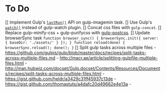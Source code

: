 # To Do

[] Implement Gulp's [`lastRun()`](https://gulpjs.com/docs/en/api/lastrun) API on gulp-imagemin task.
[] Use Gulp's  [`watch()`](https://gulpjs.com/docs/en/api/watch) instead of gulp-watch plugin.
[] Concat css files with `gulp-concat`.
[] Replace gulp-minify-css + gulp-purifycss with [gulp-postcss](https://github.com/postcss/gulp-postcss).
[] Update browserSync task
	``
	function browser_sync() {
    browserSync.init({
        server: {
            baseDir: './assets/'
        }
    });
	}
	function reload(done) {
	    browserSync.reload();
	    done();
	}
``
[] Split gulp tasks across multiple files
	- https://github.com/gulpjs/gulp/blob/master/docs/recipes/split-tasks-across-multiple-files.md
	- http://macr.ae/article/splitting-gulpfile-multiple-files.html
	- http://man.hubwiz.com/docset/Gulp.docset/Contents/Resources/Documents/recipes/split-tasks-across-multiple-files.html
	- https://gist.github.com/heldr/a3429c31ff45937c13de
	- https://gist.github.com/thomastuts/a4dafc20d49662e4e13a
	- 